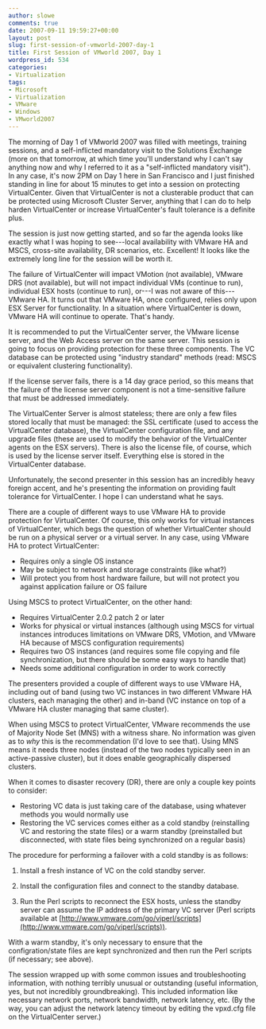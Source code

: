 ```yaml
---
author: slowe
comments: true
date: 2007-09-11 19:59:27+00:00
layout: post
slug: first-session-of-vmworld-2007-day-1
title: First Session of VMworld 2007, Day 1
wordpress_id: 534
categories:
- Virtualization
tags:
- Microsoft
- Virtualization
- VMware
- Windows
- VMworld2007
---
```


The morning of Day 1 of VMworld 2007 was filled with meetings, training sessions, and a self-inflicted mandatory visit to the Solutions Exchange (more on that tomorrow, at which time you'll understand why I can't say anything now and why I referred to it as a "self-inflicted mandatory visit"). In any case, it's now 2PM on Day 1 here in San Francisco and I just finished standing in line for about 15 minutes to get into a session on protecting VirtualCenter. Given that VirtualCenter is not a clusterable product that can be protected using Microsoft Cluster Server, anything that I can do to help harden VirtualCenter or increase VirtualCenter's fault tolerance is a definite plus.

The session is just now getting started, and so far the agenda looks like exactly what I was hoping to see---local availability with VMware HA and MSCS, cross-site availability, DR scenarios, etc. Excellent! It looks like the extremely long line for the session will be worth it.

The failure of VirtualCenter will impact VMotion (not available), VMware DRS (not available), but will not impact individual VMs (continue to run), individual ESX hosts (continue to run), or---I was not aware of this---VMware HA. It turns out that VMware HA, once configured, relies only upon ESX Server for functionality. In a situation where VirtualCenter is down, VMware HA will continue to operate. That's handy.

It is recommended to put the VirtualCenter server, the VMware license server, and the Web Access server on the same server. This session is going to focus on providing protection for these three components. The VC database can be protected using "industry standard" methods (read: MSCS or equivalent clustering functionality).

If the license server fails, there is a 14 day grace period, so this means that the failure of the license server component is not a time-sensitive failure that must be addressed immediately.

The VirtualCenter Server is almost stateless; there are only a few files stored locally that must be managed: the SSL certificate (used to access the VirtualCenter database), the VirtualCenter configuration file, and any upgrade files (these are used to modify the behavior of the VirtualCenter agents on the ESX servers). There is also the license file, of course, which is used by the license server itself. Everything else is stored in the VirtualCenter database.

Unfortunately, the second presenter in this session has an incredibly heavy foreign accent, and he's presenting the information  on providing fault tolerance for VirtualCenter. I hope I can understand what he says.

There are a couple of different ways to use VMware HA to provide protection for VirtualCenter. Of course, this only works for virtual instances of VirtualCenter, which begs the question of whether VirtualCenter should be run on a physical server or a virtual server. In any case, using VMware HA to protect VirtualCenter:

* Requires only a single OS instance
* May be subject to network and storage constraints (like what?)
* Will protect you from host hardware failure, but will not protect you against application failure or OS failure

Using MSCS to protect VirtualCenter, on the other hand:

* Requires VirtualCenter 2.0.2 patch 2 or later
* Works for physical or virtual instances (although using MSCS for virtual instances introduces limitations on VMware DRS, VMotion, and  VMware HA because of MSCS configuration requirements)
* Requires two OS instances (and requires some file copying and file synchronization, but there should be some easy ways to handle that)
* Needs some additional configuration in order to work correctly

The presenters provided a couple of different ways to use VMware HA, including out of band (using two VC instances in two different VMware HA clusters, each managing the other) and in-band (VC instance on top of a VMware HA cluster managing that same cluster).

When using MSCS to protect VirtualCenter, VMware recommends the use of Majority Node Set (MNS) with a witness share. No information was given as to _why_ this is the recommendation (I'd love to see that). Using MNS means it needs three nodes (instead of the two nodes typically seen in an active-passive cluster), but it does enable geographically dispersed clusters.

When it comes to disaster recovery (DR), there are only a couple key points to consider:

* Restoring VC data is just taking care of the database, using whatever methods you would normally use
* Restoring the VC services comes either as a cold standby (reinstalling VC and restoring the state files) or a warm standby (preinstalled but disconnected, with state files being synchronized on a regular basis)

The procedure for performing a failover with a cold standby is as follows:

1. Install a fresh instance of VC on the cold standby server.

2. Install the configuration files and connect to the standby database.

3. Run the Perl scripts to reconnect the ESX hosts, unless the standby server can assume the IP address of the primary VC server (Perl scripts available at [http://www.vmware.com/go/viperl/scripts](http://www.vmware.com/go/viperl/scripts)).

With a warm standby, it's only necessary to ensure that the configration/state files are kept synchronized and then run the Perl scripts (if necessary; see above).

The session wrapped up with some common issues and troubleshooting information, with nothing terribly unusual or outstanding (useful information, yes, but not incredibly groundbreaking). This included information like necessary network ports, network bandwidth, network latency, etc. (By the way, you can adjust the network latency timeout by editing the vpxd.cfg file on the VirtualCenter server.)

